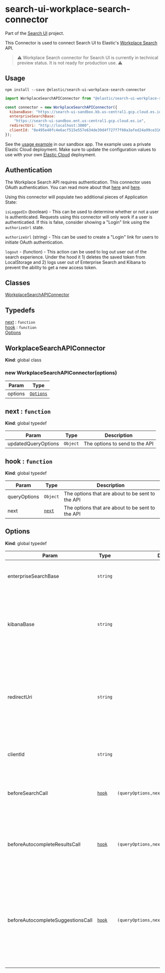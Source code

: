 # search-ui-workplace-search-connector

Part of the [Search UI](https://github.com/elastic/search-ui) project.

This Connector is used to connect Search UI to Elastic's [Workplace Search](https://www.elastic.co/workplace-search/) API.

> ⚠️ Workplace Search connector for Search UI is currently in technical preview status. It is not ready for production use. ⚠️

## Usage

```shell
npm install --save @elastic/search-ui-workplace-search-connector
```

```js
import WorkplaceSearchAPIConnector from "@elastic/search-ui-workplace-search-connector";

const connector = new WorkplaceSearchAPIConnector({
  kibanaBase: "https://search-ui-sandbox.kb.us-central1.gcp.cloud.es.io:9243",
  enterpriseSearchBase:
    "https://search-ui-sandbox.ent.us-central1.gcp.cloud.es.io",
  redirectUri: "http://localhost:3000",
  clientId: "8e495e40fc4e6acf515e557e634de39d4f727f7f60a3afed24a99ce316607c1e"
});
```

See the [usage example](https://github.com/elastic/search-ui/blob/main/examples/sandbox/src/pages/workplace-search/index.js) in our sandbox app. The example uses a private Elastic Cloud deployment. Make sure to update the configuration values to use with your own [Elastic Cloud](https://www.elastic.co/cloud/) deployment.

## Authentication

The Workplace Search API requires authentication. This connector uses OAuth authentication. You can read more about that [here](https://www.elastic.co/guide/en/workplace-search/current/building-custom-search-workplace-search.html) and [here](https://www.elastic.co/guide/en/workplace-search/current/workplace-search-search-oauth.html).

Using this connector will populate two additional pieces of Application State:

`isLoggedIn` (boolean) - This can be used to determine whether or not a user is authenticated. Requests using this connector will only work if a user is authenticatied. If this is false, consider showing a "Login" link using the `authorizeUrl` state.

`authorizeUrl` (string) - This can be used to create a "Login" link for users to initiate OAuth authentication.

`logout` - (function) - This action can be used to log out user out of the search experience. Under the hood it 1) deletes the saved token from LocalStorage and 2) logs user out of Enterprise Search and Kibana to prevent the ability to get a new access token.

## Classes

<dl>
<dt><a href="#WorkplaceSearchAPIConnector">WorkplaceSearchAPIConnector</a></dt>
<dd></dd>
</dl>

## Typedefs

<dl>
<dt><a href="#next">next</a> : <code>function</code></dt>
<dd></dd>
<dt><a href="#hook">hook</a> : <code>function</code></dt>
<dd></dd>
<dt><a href="#Options">Options</a></dt>
<dd></dd>
</dl>

<a name="WorkplaceSearchAPIConnector"></a>

## WorkplaceSearchAPIConnector

**Kind**: global class
<a name="new_WorkplaceSearchAPIConnector_new"></a>

### new WorkplaceSearchAPIConnector(options)

| Param   | Type                             |
| ------- | -------------------------------- |
| options | [<code>Options</code>](#Options) |

<a name="next"></a>

## next : <code>function</code>

**Kind**: global typedef

| Param               | Type                | Description                    |
| ------------------- | ------------------- | ------------------------------ |
| updatedQueryOptions | <code>Object</code> | The options to send to the API |

<a name="hook"></a>

## hook : <code>function</code>

**Kind**: global typedef

| Param        | Type                       | Description                                      |
| ------------ | -------------------------- | ------------------------------------------------ |
| queryOptions | <code>Object</code>        | The options that are about to be sent to the API |
| next         | [<code>next</code>](#next) | The options that are about to be sent to the API |

<a name="Options"></a>

## Options

**Kind**: global typedef

| Param                             | Type                       | Default                                                      | Description                                                                                                                                                                                                   |
| --------------------------------- | -------------------------- | ------------------------------------------------------------ | ------------------------------------------------------------------------------------------------------------------------------------------------------------------------------------------------------------- |
| enterpriseSearchBase              | <code>string</code>        |                                                              | The publicly accessible url of the Enterprise Search deployment.                                                                                                                                              |
| kibanaBase                        | <code>string</code>        |                                                              | The publicly accessible url for the Kibana deployment associated with the Enterprise Search deployment. Used for OAuth authentication.                                                                        |
| redirectUri                       | <code>string</code>        |                                                              | The publicly accessible url of this Search UI deployment, which Kibana will redirect back to after successful OAuth authentication. Must match a URI as configured in the OAuth Application.                  |
| clientId                          | <code>string</code>        |                                                              | Client ID as generated when setting up the OAuth Application.                                                                                                                                                 |
| beforeSearchCall                  | [<code>hook</code>](#hook) | <code>(queryOptions,next)&#x3D;&gt;next(queryOptions)</code> | A hook to amend query options before the request is sent to the API in a query on an "onSearch" event.                                                                                                        |
| beforeAutocompleteResultsCall     | [<code>hook</code>](#hook) | <code>(queryOptions,next)&#x3D;&gt;next(queryOptions)</code> | A hook to amend query options before the request is sent to the API in a "results" query on an "onAutocomplete" event.                                                                                        |
| beforeAutocompleteSuggestionsCall | [<code>hook</code>](#hook) | <code>(queryOptions,next)&#x3D;&gt;next(queryOptions)</code> | (Currently not supported as Workplace Search doesn't have a query suggestions API) A hook to amend query options before the request is sent to the API in a "suggestions" query on an "onAutocomplete" event. |
